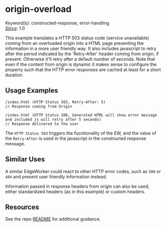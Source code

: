 # origin-overload

*Keyword(s):* constructed-response, error-handling<br>
*[Since](https://learn.akamai.com/en-us/webhelp/edgeworkers/edgeworkers-user-guide/GUID-14077BCA-0D9F-422C-8273-2F3E37339D5B.html):* 1.0

This example translates a HTTP 503 status code (service unavailable) coming from an overloaded origin into a HTML page presenting the information in a more user friendly way. It also includes javascript to retry after the period indicated by the 'Retry-After' header coming from origin, if present. Otherwise it'll retry after a default number of seconds. 
Note that even if the content from origin is dynamic it makes sense to configure the property such that the HTTP error responses are cached at least for a short duration. 

## Usage Examples

    /index.html (HTTP Status 503, Retry-After: 5)
    // Response coming from Origin

    /index.html (HTTP Status 200, Generated HTML will show error message and included js will retry after 5 seconds)
    // Response delivered to the user

The `HTTP Status 503` triggers the fucntionality of the EW, and the value of the `Retry-After` is used in the javascript in the constructed response message. 

## Similar Uses

A similar EdgeWorker could react to other HTTP error codes, such as `500` or `404` and present user friendly information instead.

Information passed in response headers from origin can also be used, either standardized headers (as in this example) or custom headers. 

## Resources
See the repo [README](https://github.com/akamai/edgeworkers-examples#Resources) for additional guidance.



 
